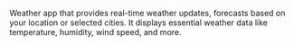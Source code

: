Weather app that provides real-time weather updates, forecasts based on your location or selected cities. It displays essential weather data like temperature, humidity, wind speed, and more.
